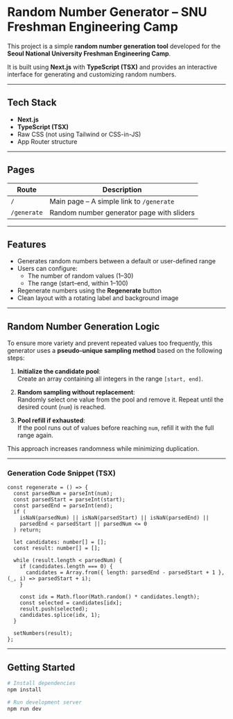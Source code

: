 # Random Number Generator – SNU Freshman Engineering Camp

This project is a simple **random number generation tool** developed for the **Seoul National University Freshman Engineering Camp**.

It is built using **Next.js** with **TypeScript (TSX)** and provides an interactive interface for generating and customizing random numbers.

---

## Tech Stack

- **Next.js**
- **TypeScript (TSX)**
- Raw CSS (not using Tailwind or CSS-in-JS)
- App Router structure

---

## Pages

| Route         | Description                                 |
|---------------|---------------------------------------------|
| `/`           | Main page – A simple link to `/generate`    |
| `/generate`   | Random number generator page with sliders   |

---

## Features

- Generates random numbers between a default or user-defined range
- Users can configure:
  - The number of random values (1–30)
  - The range (start–end, within 1–100)
- Regenerate numbers using the **Regenerate** button
- Clean layout with a rotating label and background image

---

## Random Number Generation Logic

To ensure more variety and prevent repeated values too frequently, this generator uses a **pseudo-unique sampling method** based on the following steps:

1. **Initialize the candidate pool**:  
   Create an array containing all integers in the range `[start, end]`.

2. **Random sampling without replacement**:  
   Randomly select one value from the pool and remove it. Repeat until the desired count (`num`) is reached.

3. **Pool refill if exhausted**:  
   If the pool runs out of values before reaching `num`, refill it with the full range again.

This approach increases randomness while minimizing duplication.

---

### Generation Code Snippet (TSX)

```tsx
const regenerate = () => {
  const parsedNum = parseInt(num);
  const parsedStart = parseInt(start);
  const parsedEnd = parseInt(end);
  if (
    isNaN(parsedNum) || isNaN(parsedStart) || isNaN(parsedEnd) ||
    parsedEnd < parsedStart || parsedNum <= 0
  ) return;

  let candidates: number[] = [];
  const result: number[] = [];

  while (result.length < parsedNum) {
    if (candidates.length === 0) {
      candidates = Array.from({ length: parsedEnd - parsedStart + 1 }, (_, i) => parsedStart + i);
    }

    const idx = Math.floor(Math.random() * candidates.length);
    const selected = candidates[idx];
    result.push(selected);
    candidates.splice(idx, 1);
  }

  setNumbers(result);
};
```

---

## Getting Started

```bash
# Install dependencies
npm install

# Run development server
npm run dev